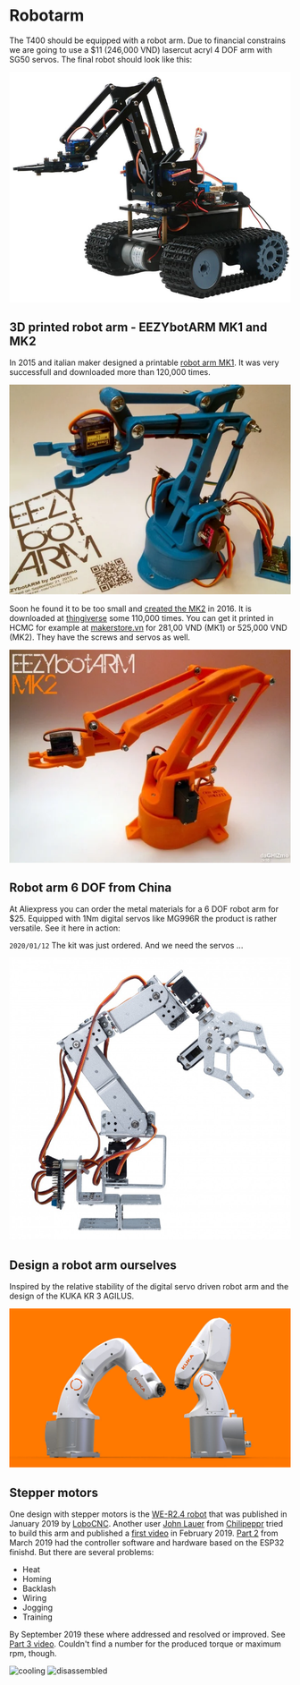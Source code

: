 # Robotarm

The T400 should be equipped with a robot arm. Due to financial constrains we are going to use a $11 (246,000 VND) lasercut acryl 4 DOF arm with SG50 servos. The final robot should look like this:

![T400 with robot arm](../pic/T400-robotarm.jpg)

## 3D printed robot arm - EEZYbotARM MK1 and MK2

In 2015 and italian maker designed a printable [robot arm MK1](https://www.thingiverse.com/thing:1015238). It was very successfull and downloaded more than 120,000 times.

![EEZYbotARM MK1](EEZY_MK1.png)

Soon he found it to be too small and [created the MK2](https://www.thingiverse.com/thing:1454048) in 2016. It is downloaded at [thingiverse](https://thingiverse.vom) some 110,000 times. You can get it printed in HCMC for example at [makerstore.vn](http://makerstore.vn) for 281,00 VND (MK1) or 525,000 VND (MK2). They have the screws and servos as well.

![EEZYbotARM MK2](EEZY_MK2.png)

## Robot arm 6 DOF from China

At Aliexpress you can order the metal materials for a 6 DOF robot arm for $25. Equipped with 1Nm digital servos like MG996R the product is rather versatile. See it here in action:

`2020/01/12` The kit was just ordered. And we need the servos ...

![6 DOF](6DOF.jpg)

## Design a robot arm ourselves

Inspired by the relative stability of the digital servo driven robot arm and the design of the KUKA KR 3 AGILUS.

![KUKA R3](inspiration.jpg)

## Stepper motors

One design with stepper motors is the [WE-R2.4 robot](https://www.thingiverse.com/thing:3327968) that was published in January 2019 by [LoboCNC](https://www.thingiverse.com/LoboCNC/about). Another user [John Lauer](https://github.com/chilipeppr) from [Chilipeppr](http://chilipeppr.com/arm) tried to build this arm and published a [first video](https://www.youtube.com/watch?v=tEbJV32GyYU) in February 2019. [Part 2](https://www.youtube.com/watch?v=RdmdFIhCo4M) from March 2019 had the controller software and hardware based on the ESP32 finishd. But there are several problems:

- Heat
- Homing
- Backlash
- Wiring
- Jogging
- Training

By September 2019 these where addressed and resolved or improved. See [Part 3 video](https://www.youtube.com/watch?v=4o3d7_WZ_DQ). Couldn't find a number for the produced torque or maximum rpm, though.

![cooling](inside.png)
![disassembled](disassembled.png)
